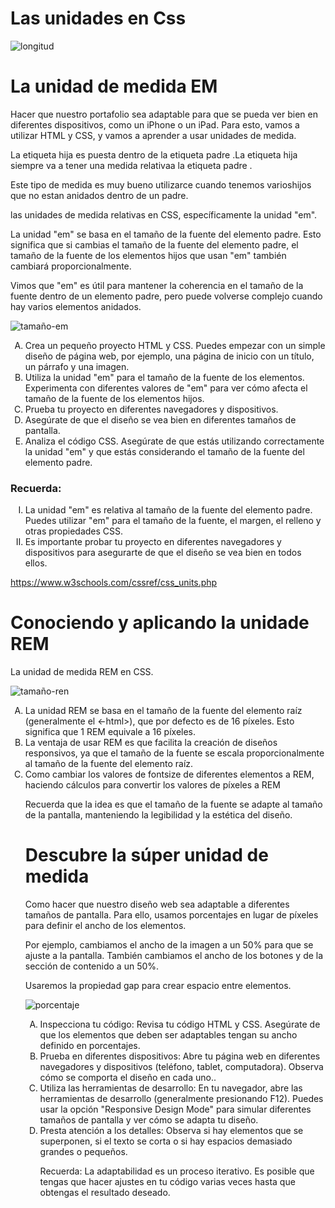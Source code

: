 <h1>Las unidades en Css </h1>

![longitud](https://github.com/user-attachments/assets/4f8a25f1-e774-487a-af8f-15a9220ce6c3)

<h1>La unidad de medida EM</h1>

<p>Hacer que nuestro portafolio sea adaptable para que se pueda ver bien en diferentes dispositivos, como un iPhone o un iPad. Para esto, vamos a utilizar HTML y CSS, y vamos a aprender a usar unidades de medida.</p>

<p>La etiqueta hija es puesta dentro de la etiqueta padre .La etiqueta hija siempre va a tener una medida relativaa la etiqueta padre .</p>

<p>Este tipo de medida es muy bueno utilizarce cuando tenemos varioshijos que no estan anidados dentro de un padre.</p>

<p> las unidades de medida relativas en CSS, específicamente la unidad "em".

La unidad "em" se basa en el tamaño de la fuente del elemento padre. Esto significa que si cambias el tamaño de la fuente del elemento padre, el tamaño de la fuente de los elementos hijos que usan "em" también cambiará proporcionalmente.

Vimos que "em" es útil para mantener la coherencia en el tamaño de la fuente dentro de un elemento padre, pero puede volverse complejo cuando hay varios elementos anidados.</p>

![tamaño-em](https://github.com/user-attachments/assets/e742d4cc-8c6a-449f-9efd-5ed53a47bc5c)

<ol type="A">
  
<li>Crea un pequeño proyecto HTML y CSS. Puedes empezar con un simple diseño de página web, por ejemplo, una página de inicio con un título, un párrafo y una imagen.</li>
  
<li>Utiliza la unidad "em" para el tamaño de la fuente de los elementos. Experimenta con diferentes valores de "em" para ver cómo afecta el tamaño de la fuente de los elementos hijos.</li>
  
<li>Prueba tu proyecto en diferentes navegadores y dispositivos. </li>
  
<li>Asegúrate de que el diseño se vea bien en diferentes tamaños de pantalla.</li>
  
<li>Analiza el código CSS. Asegúrate de que estás utilizando correctamente la unidad "em" y que estás considerando el tamaño de la fuente del elemento padre.</li>
</ol>
<h3>Recuerda:</h3>
<ol type='I'>
  
<li>La unidad "em" es relativa al tamaño de la fuente del elemento padre.
Puedes utilizar "em" para el tamaño de la fuente, el margen, el relleno y otras propiedades CSS.</li>
  
<li>Es importante probar tu proyecto en diferentes navegadores y dispositivos para asegurarte de que el diseño se vea bien en todos ellos.</li>
</ol>

https://www.w3schools.com/cssref/css_units.php


<h1>Conociendo y aplicando la unidade REM</h1>

<p> La unidad de medida REM en CSS.</p>

![tamaño-ren](https://github.com/user-attachments/assets/fd9991b5-b229-4f2b-aba8-d8242a405e08)

<ol type="A">
  
<li>La unidad REM se basa en el tamaño de la fuente del elemento raíz (generalmente el <-html>), que por defecto es de 16 píxeles. Esto significa que 1 REM equivale a 16 píxeles.</li>
  
<li>La ventaja de usar REM es que facilita la creación de diseños responsivos, ya que el tamaño de la fuente se escala proporcionalmente al tamaño de la fuente del elemento raíz.</li>
  
<li> Como cambiar los valores de fontsize de diferentes elementos a REM, haciendo cálculos para convertir los valores de píxeles a REM </li>

<p>Recuerda que la idea es que el tamaño de la fuente se adapte al tamaño de la pantalla, manteniendo la legibilidad y la estética del diseño.</p>


<h1>Descubre la súper unidad de medida</h1>

<p>Como hacer que nuestro diseño web sea adaptable a diferentes tamaños de pantalla. Para ello, usamos porcentajes en lugar de píxeles para definir el ancho de los elementos.

Por ejemplo, cambiamos el ancho de la imagen a un 50% para que se ajuste a la pantalla. También cambiamos el ancho de los botones y de la sección de contenido a un 50%.

Usaremos la propiedad gap para crear espacio entre elementos.</p>


![porcentaje](https://github.com/user-attachments/assets/b45ccce8-a975-4967-a947-74d2d716bd8f)


<ol type="A">

<li>Inspecciona tu código: Revisa tu código HTML y CSS. Asegúrate de que los elementos que deben ser adaptables tengan su ancho definido en porcentajes.</li>

<li>Prueba en diferentes dispositivos: Abre tu página web en diferentes navegadores y dispositivos (teléfono, tablet, computadora). Observa cómo se comporta el diseño en cada uno..</li>

<li>Utiliza las herramientas de desarrollo: En tu navegador, abre las herramientas de desarrollo (generalmente presionando F12). Puedes usar la opción "Responsive Design Mode" para simular diferentes tamaños de pantalla y ver cómo se adapta tu diseño.</li>

<li>Presta atención a los detalles: Observa si hay elementos que se superponen, si el texto se corta o si hay espacios demasiado grandes o pequeños. </li>

<p>Recuerda: La adaptabilidad es un proceso iterativo. Es posible que tengas que hacer ajustes en tu código varias veces hasta que obtengas el resultado deseado.</p>
